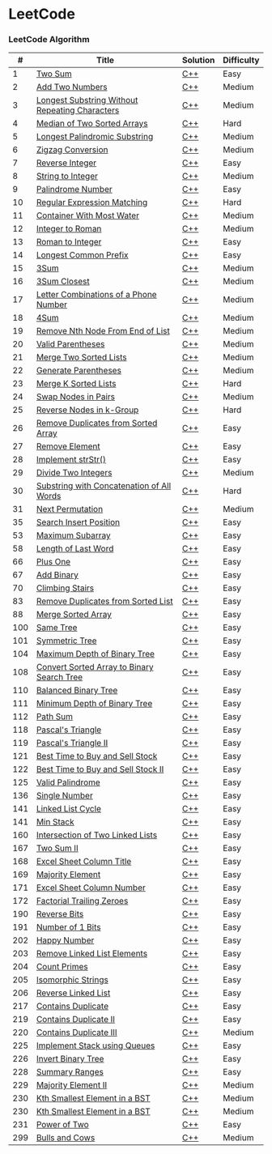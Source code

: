 LeetCode
========

### LeetCode Algorithm

| # | Title | Solution | Difficulty |
|---| ----- | -------- | ---------- |
|1|[Two Sum](https://leetcode.com/problems/two-sum/) | [C++](./algorithms/two_sum.cpp)|Easy|
|2|[Add Two Numbers](https://leetcode.com/problems/add-two-numbers/) | [C++](./algorithms/add_two_numbers.cpp)|Medium|
|3|[Longest Substring Without Repeating Characters](https://leetcode.com/problems/longest-substring-without-repeating-characters/) | [C++](./algorithms/longest_substring.cpp)|Medium|
|4|[Median of Two Sorted Arrays](https://leetcode.com/problems/median-of-two-sorted-arrays/) | [C++](./algorithms/median_two_sorted_arrays.cpp)|Hard|
|5|[Longest Palindromic Substring](https://leetcode.com/problems/longest-palindromic-substring/) | [C++](./algorithms/longest_palindromic_substring.cpp)|Medium|
|6|[Zigzag Conversion](https://leetcode.com/problems/zigzag-conversion/) | [C++](./algorithms/zigzag_conversion.cpp)|Medium|
|7|[Reverse Integer](https://leetcode.com/problems/reverse-integer/) | [C++](./algorithms/reverse_integer.cpp)|Easy|
|8|[String to Integer](https://leetcode.com/problems/string-to-integer-atoi/) | [C++](./algorithms/string_to_integer.cpp)|Medium|
|9|[Palindrome Number](https://leetcode.com/problems/palindrome-number/) | [C++](./algorithms/palindrome_number.cpp)|Easy|
|10|[Regular Expression Matching](https://leetcode.com/problems/regular-expression-matching/) | [C++](./algorithms/regular_expression_matching.cpp)|Hard|
|11|[Container With Most Water](https://leetcode.com/problems/container-with-most-water/) | [C++](./algorithms/container_with_most_water.cpp)|Medium|
|12|[Integer to Roman](https://leetcode.com/problems/integer-to-roman/) | [C++](./algorithms/integer_to_roman.cpp)|Medium|
|13|[Roman to Integer](https://leetcode.com/problems/roman-to-integer/) | [C++](./algorithms/roman_to_integer.cpp)|Easy|
|14|[Longest Common Prefix](https://leetcode.com/problems/longest-common-prefix/) | [C++](./algorithms/longest_common_prefix.cpp)|Easy|
|15|[3Sum](https://leetcode.com/problems/3sum/) | [C++](./algorithms/3sum.cpp)|Medium|
|16|[3Sum Closest](https://leetcode.com/problems/3sum-closest/) | [C++](./algorithms/3sum_closest.cpp)|Medium|
|17|[Letter Combinations of a Phone Number](https://leetcode.com/problems/letter-combinations-of-a-phone-number/) | [C++](./algorithms/letter_combinations_of_a_phone_number.cpp)|Medium|
|18|[4Sum](https://leetcode.com/problems/4sum/) | [C++](./algorithms/4sum.cpp)|Medium|
|19|[Remove Nth Node From End of List](https://leetcode.com/problems/remove-nth-node-from-end-of-list/) | [C++](./algorithms/remove_nth_node_from_end_of_list.cpp)|Medium|
|20|[Valid Parentheses](https://leetcode.com/problems/valid-parentheses/) | [C++](./algorithms/valid_parentheses.cpp)|Medium|
|21|[Merge Two Sorted Lists](https://leetcode.com/problems/merge-two-sorted-lists/) | [C++](./algorithms/merge_two_sorted_lists.cpp)|Medium|
|22|[Generate Parentheses](https://leetcode.com/problems/generate-parentheses/) | [C++](./algorithms/generate_parentheses.cpp)|Medium|
|23|[Merge K Sorted Lists](https://leetcode.com/problems/merge-k-sorted-lists/) | [C++](./algorithms/merge_k_sorted_lists.cpp)|Hard|
|24|[Swap Nodes in Pairs](https://leetcode.com/problems/swap-nodes-in-pairs/) | [C++](./algorithms/swap_nodes_in_pairs.cpp)|Medium|
|25|[Reverse Nodes in k-Group](https://leetcode.com/problems/reverse-nodes-in-k-group/) | [C++](./algorithms/reverse_nodes_in_k_group.cpp)|Hard|
|26|[Remove Duplicates from Sorted Array](https://leetcode.com/problems/remove-duplicates-from-sorted-array/) | [C++](./algorithms/remove_duplicates_from_sorted_array.cpp)|Easy|
|27|[Remove Element](https://leetcode.com/problems/remove-element/) | [C++](./algorithms/remove_element.cpp)|Easy|
|28|[Implement strStr()](https://leetcode.com/problems/implement-strstr/) | [C++](./algorithms/implement_strStr.cpp)|Easy|
|29|[Divide Two Integers](https://leetcode.com/problems/divide-two-integers/) | [C++](./algorithms/divide_two_integers.cpp)|Medium|
|30|[Substring with Concatenation of All Words](https://leetcode.com/problems/substring-with-concatenation-of-all-words/) | [C++](./algorithms/substring_with_concatenation_of_all_words.cpp)|Hard|
|31|[Next Permutation](https://leetcode.com/problems/next-permutation/) | [C++](./algorithms/next_permutation.cpp)|Medium|
|35|[Search Insert Position](https://leetcode.com/problems/search-insert-position/) | [C++](./algorithms/search_insert_position.cpp)|Easy|
|53|[Maximum Subarray](https://leetcode.com/problems/maximum-subarray/) | [C++](./algorithms/maximum_subarray.cpp)|Easy|
|58|[Length of Last Word](https://leetcode.com/problems/length-of-last-word/) | [C++](./algorithms/length_of_lastword.cpp)|Easy|
|66|[Plus One](https://leetcode.com/problems/plus-one/) | [C++](./algorithms/plus_one.cpp)|Easy|
|67|[Add Binary](https://leetcode.com/problems/add-binary/) | [C++](./algorithms/add_binary.cpp)|Easy|
|70|[Climbing Stairs](https://leetcode.com/problems/climbing-stairs/) | [C++](./algorithms/climbing_stairs.cpp)|Easy|
|83|[Remove Duplicates from Sorted List](https://leetcode.com/problems/remove-duplicates-from-sorted-list/) | [C++](./algorithms/remove_duplicates_from_sorted_list.cpp)|Easy|
|88|[Merge Sorted Array](https://leetcode.com/problems/merge-sorted-array/) | [C++](./algorithms/merge_sorted_array.cpp)|Easy|
|100|[Same Tree](https://leetcode.com/problems/same-tree/) | [C++](./algorithms/same_tree.cpp)|Easy|
|101|[Symmetric Tree](https://leetcode.com/problems/symmetric-tree/) | [C++](./algorithms/symmetric_tree.cpp)|Easy|
|104|[Maximum Depth of Binary Tree](https://leetcode.com/problems/maximum-depth-of-binary-tree/) | [C++](./algorithms/maximum_depth_of_binary_tree.cpp)|Easy|
|108|[Convert Sorted Array to Binary Search Tree](https://leetcode.com/problems/convert-sorted-array-to-binary-search-tree/) | [C++](./algorithms/convert_sorted_array_to_binary_search_tree.cpp)|Easy|
|110|[Balanced Binary Tree](https://leetcode.com/problems/balanced-binary-tree/) | [C++](./algorithms/balanced_binary_tree.cpp)|Easy|
|111|[Minimum Depth of Binary Tree](https://leetcode.com/problems/minimum-depth-of-binary-tree/) | [C++](./algorithms/minimum_depth_of_binary_tree.cpp)|Easy|
|112|[Path Sum](https://leetcode.com/problems/path-sum/) | [C++](./algorithms/path_sum.cpp)|Easy|
|118|[Pascal's Triangle](https://leetcode.com/problems/pascals-triangle/) | [C++](./algorithms/pascals_triangle.cpp)|Easy|
|119|[Pascal's Triangle II](https://leetcode.com/problems/pascals-triangle-ii/) | [C++](./algorithms/pascals_triangle_ii.cpp)|Easy|
|121|[Best Time to Buy and Sell Stock](https://leetcode.com/problems/best-time-to-buy-and-sell-stock/) | [C++](./algorithms/best_time_to_buy_and_sell_stock.cpp)|Easy|
|122|[Best Time to Buy and Sell Stock II](https://leetcode.com/problems/best-time-to-buy-and-sell-stock-ii/) | [C++](./algorithms/best_time_to_buy_and_sell_stock_ii.cpp)|Easy|
|125|[Valid Palindrome](https://leetcode.com/problems/valid-palindrome/) | [C++](./algorithms/valid_palindrome.cpp)|Easy|
|136|[Single Number](https://leetcode.com/problems/single-number/) | [C++](./algorithms/single_number.cpp)|Easy|
|141|[Linked List Cycle](https://leetcode.com/problems/linked-list-cycle/) | [C++](./algorithms/linked_list_cycle.cpp)|Easy|
|141|[Min Stack](https://leetcode.com/problems/min-stack/) | [C++](./algorithms/min_stack.cpp)|Easy|
|160|[Intersection of Two Linked Lists](https://leetcode.com/problems/intersection-of-two-linked-lists/) | [C++](./algorithms/intersection_of_two_linked_lists.cpp)|Easy|
|167|[Two Sum II](https://leetcode.com/problems/two-sum-ii-input-array-is-sorted/) | [C++](./algorithms/two_sum_ii.cpp)|Easy|
|168|[Excel Sheet Column Title](https://leetcode.com/problems/excel-sheet-column-title/) | [C++](./algorithms/excel_sheet_column_title.cpp)|Easy|
|169|[Majority Element](https://leetcode.com/problems/majority-element/) | [C++](./algorithms/majority_element.cpp)|Easy|
|171|[Excel Sheet Column Number](https://leetcode.com/problems/excel-sheet-column-number/) | [C++](./algorithms/excel_sheet_column_number.cpp)|Easy|
|172|[Factorial Trailing Zeroes](https://leetcode.com/problems/factorial-trailing-zeroes/) | [C++](./algorithms/factorial_trailing_zeroes.cpp)|Easy|
|190|[Reverse Bits](https://leetcode.com/problems/reverse-bits/) | [C++](./algorithms/reverse_bits.cpp)|Easy|
|191|[Number of 1 Bits](https://leetcode.com/problems/number-of-1-bits/) | [C++](./algorithms/number_of_1_bits.cpp)|Easy|
|202|[Happy Number](https://leetcode.com/problems/happy-number/) | [C++](./algorithms/happy_number.cpp)|Easy|
|203|[Remove Linked List Elements](https://leetcode.com/problems/remove-linked-list-elements/) | [C++](./algorithms/remove_linked_list_elements.cpp)|Easy|
|204|[Count Primes](https://leetcode.com/problems/count-primes/) | [C++](./algorithms/count_primes.cpp)|Easy|
|205|[Isomorphic Strings](https://leetcode.com/problems/isomorphic-strings/) | [C++](./algorithms/isomorphic_strings.cpp)|Easy|
|206|[Reverse Linked List](https://leetcode.com/problems/reverse-linked-list/) | [C++](./algorithms/reverse_linked_list.cpp)|Easy|
|217|[Contains Duplicate](https://leetcode.com/problems/contains-duplicate/) | [C++](./algorithms/contains_duplicate.cpp)|Easy|
|219|[Contains Duplicate II](https://leetcode.com/problems/contains-duplicate-ii/) | [C++](./algorithms/contains_duplicate_ii.cpp)|Easy|
|220|[Contains Duplicate III](https://leetcode.com/problems/contains-duplicate-iii/) | [C++](./algorithms/contains_duplicate_iii.cpp)|Medium|
|225|[Implement Stack using Queues](https://leetcode.com/problems/implement-stack-using-queues/) | [C++](./algorithms/implement_stack_using_queues.cpp)|Easy|
|226|[Invert Binary Tree](https://leetcode.com/problems/invert-binary-tree/) | [C++](./algorithms/invert_binary_tree.cpp)|Easy|
|228|[Summary Ranges](https://leetcode.com/problems/summary-ranges/) | [C++](./algorithms/summary_ranges.cpp)|Easy|
|229|[Majority Element II](https://leetcode.com/problems/majority-element-ii/) | [C++](./algorithms/majority_element_ii.cpp)|Medium|
|230|[Kth Smallest Element in a BST](https://leetcode.com/problems/kth-smallest-element-in-a-bst/) | [C++](./algorithms/kth_smallest_element_in_a_bst.cpp)|Medium|
|230|[Kth Smallest Element in a BST](https://leetcode.com/problems/kth-smallest-element-in-a-bst/) | [C++](./algorithms/kth_smallest_element_in_a_bst.cpp)|Medium|
|231|[Power of Two](https://leetcode.com/problems/power-of-two/) | [C++](./algorithms/power_of_two.cpp)|Easy|
|299|[Bulls and Cows](https://leetcode.com/problems/bulls-and-cows/) | [C++](./algorithms/bulls_and_cows.cpp)|Medium|
